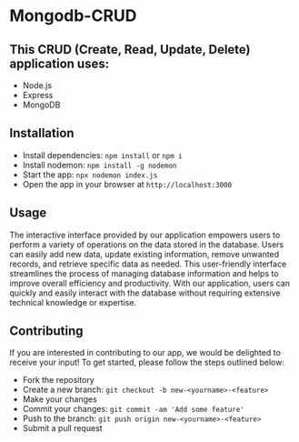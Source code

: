 # Mongodb-CRUD 

## This CRUD (Create, Read, Update, Delete) application uses:
- Node.js
- Express
- MongoDB

## Installation
- Install dependencies: `npm install` or `npm i`
- Install nodemon: `npm install -g nodemon`
- Start the app: `npx nodemon index.js`
- Open the app in your browser at `http://localhost:3000`

## Usage
The interactive interface provided by our application empowers users to perform a variety of operations on the data stored in the database. Users can easily add new data, update existing information, remove unwanted records, and retrieve specific data as needed. This user-friendly interface streamlines the process of managing database information and helps to improve overall efficiency and productivity. With our application, users can quickly and easily interact with the database without requiring extensive technical knowledge or expertise.

## Contributing
If you are interested in contributing to our app, we would be delighted to receive your input! To get started, please follow the steps outlined below:
- Fork the repository
- Create a new branch: `git checkout -b new-<yourname>-<feature>`
- Make your changes
- Commit your changes: `git commit -am 'Add some feature'`
- Push to the branch: `git push origin new-<yourname>-<feature>`
- Submit a pull request
